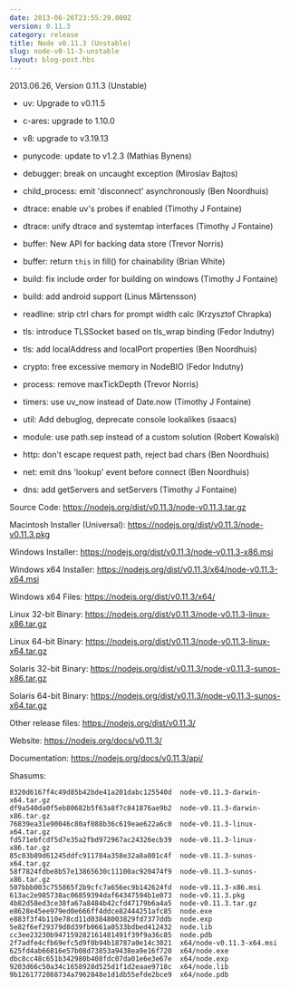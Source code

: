 ```yaml
---
date: 2013-06-26T23:55:29.000Z
version: 0.11.3
category: release
title: Node v0.11.3 (Unstable)
slug: node-v0-11-3-unstable
layout: blog-post.hbs
---
```


2013.06.26, Version 0.11.3 (Unstable)

- uv: Upgrade to v0.11.5

- c-ares: upgrade to 1.10.0

- v8: upgrade to v3.19.13

- punycode: update to v1.2.3 (Mathias Bynens)

- debugger: break on uncaught exception (Miroslav Bajtos)

- child_process: emit 'disconnect' asynchronously (Ben Noordhuis)

- dtrace: enable uv's probes if enabled (Timothy J Fontaine)

- dtrace: unify dtrace and systemtap interfaces (Timothy J Fontaine)

- buffer: New API for backing data store (Trevor Norris)

- buffer: return `this` in fill() for chainability (Brian White)

- build: fix include order for building on windows (Timothy J Fontaine)

- build: add android support (Linus Mårtensson)

- readline: strip ctrl chars for prompt width calc (Krzysztof Chrapka)

- tls: introduce TLSSocket based on tls_wrap binding (Fedor Indutny)

- tls: add localAddress and localPort properties (Ben Noordhuis)

- crypto: free excessive memory in NodeBIO (Fedor Indutny)

- process: remove maxTickDepth (Trevor Norris)

- timers: use uv_now instead of Date.now (Timothy J Fontaine)

- util: Add debuglog, deprecate console lookalikes (isaacs)

- module: use path.sep instead of a custom solution (Robert Kowalski)

- http: don't escape request path, reject bad chars (Ben Noordhuis)

- net: emit dns 'lookup' event before connect (Ben Noordhuis)

- dns: add getServers and setServers (Timothy J Fontaine)

Source Code: https://nodejs.org/dist/v0.11.3/node-v0.11.3.tar.gz

Macintosh Installer (Universal): https://nodejs.org/dist/v0.11.3/node-v0.11.3.pkg

Windows Installer: https://nodejs.org/dist/v0.11.3/node-v0.11.3-x86.msi

Windows x64 Installer: https://nodejs.org/dist/v0.11.3/x64/node-v0.11.3-x64.msi

Windows x64 Files: https://nodejs.org/dist/v0.11.3/x64/

Linux 32-bit Binary: https://nodejs.org/dist/v0.11.3/node-v0.11.3-linux-x86.tar.gz

Linux 64-bit Binary: https://nodejs.org/dist/v0.11.3/node-v0.11.3-linux-x64.tar.gz

Solaris 32-bit Binary: https://nodejs.org/dist/v0.11.3/node-v0.11.3-sunos-x86.tar.gz

Solaris 64-bit Binary: https://nodejs.org/dist/v0.11.3/node-v0.11.3-sunos-x64.tar.gz

Other release files: https://nodejs.org/dist/v0.11.3/

Website: https://nodejs.org/docs/v0.11.3/

Documentation: https://nodejs.org/docs/v0.11.3/api/

Shasums:

```
8320d6167f4c49d85b42bde41a201dabc125540d  node-v0.11.3-darwin-x64.tar.gz
df9a540da0f5eb80682b5f63a8f7c841876ae9b2  node-v0.11.3-darwin-x86.tar.gz
76839ea31e90046c80af088b36c619eae622a6c0  node-v0.11.3-linux-x64.tar.gz
fd571ebfcdf5d7e35a2fbd972967ac24326ecb39  node-v0.11.3-linux-x86.tar.gz
85c03b89d61245ddfc911784a358e32a8a801c4f  node-v0.11.3-sunos-x64.tar.gz
58f7824fdbe8b57e13865630c11100ac920474f9  node-v0.11.3-sunos-x86.tar.gz
507bbb003c755865f2b9cfc7a656ec9b142624fd  node-v0.11.3-x86.msi
613ac2e985738ac06859394daf64347594b1e073  node-v0.11.3.pkg
4b82d58ed3ce38fa67a8484b42cfd47179b6a4a5  node-v0.11.3.tar.gz
e8628e45ee979ed0e666ff4ddce82444251afc85  node.exe
e883f3f4b110e78cd11d03848003829fd7377ddb  node.exp
5e82f6ef29379d8d39fb0661a0533bdbed412432  node.lib
cc3ee23230b947159282161481491f39f9a36c85  node.pdb
2f7adfe4cfb69efc5d9f0b94b18787a0e14c3021  x64/node-v0.11.3-x64.msi
625fd4ab66816e57b08d73853a9438ea9e16f720  x64/node.exe
dbc8cc48c651b342980b408fdc07da01e6e3e67e  x64/node.exp
9203d66c50a34c1658928d525d1f1d2eaae9718c  x64/node.lib
9b1261772868734a7962848e1d1db55efde2bce9  x64/node.pdb
```
